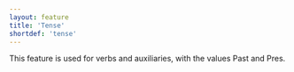 ```yaml
---
layout: feature
title: 'Tense'
shortdef: 'tense'
---
```


This feature is used for verbs and auxiliaries, with the values Past and Pres.
<!-- Interlanguage links updated Út zář 29 18:41:00 CEST 2020 -->
